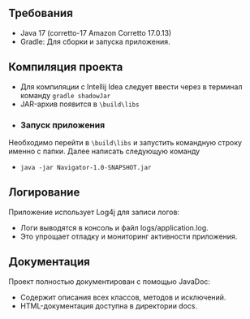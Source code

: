 ## Требования
* Java 17 (corretto-17 Amazon Corretto 17.0.13)
* Gradle: Для сборки и запуска приложения.
## Компиляция проекта
* Для компиляции с Intellij Idea следует ввести через в терминал команду 
```gradle shadowJar```
* JAR-архив появится в ```\build\libs```
* ### Запуск приложения
Необходимо перейти в ```\build\libs``` и запустить командную строку именно с папки.
Далее написать следующую команду
* ``` java -jar Navigator-1.0-SNAPSHOT.jar ```
## Логирование
Приложение использует Log4j для записи логов:

* Логи выводятся в консоль и файл logs/application.log.
* Это упрощает отладку и мониторинг активности приложения.
## Документация
Проект полностью документирован с помощью JavaDoc:

* Содержит описания всех классов, методов и исключений.
* HTML-документация доступна в директории docs.
